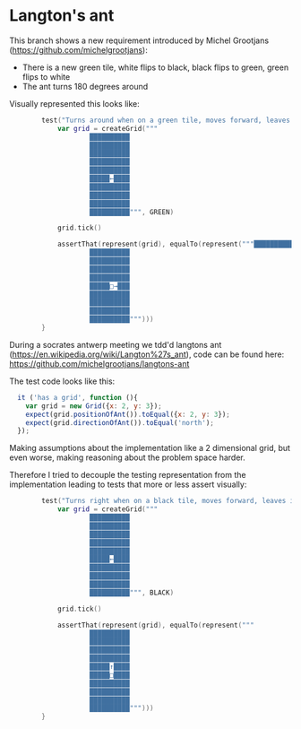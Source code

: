 # Langton's ant

This branch shows a new requirement introduced by Michel Grootjans (https://github.com/michelgrootjans):
   * There is a new green tile, white flips to black, black flips to green, green flips to white
   * The ant turns 180 degrees around
   
Visually represented this looks like:
```kotlin
        test("Turns around when on a green tile, moves forward, leaves it white"){
            var grid = createGrid("""
                    ██████████
                    ██████████
                    ██████████
                    ██████████
                    ██████████
                    █████←████
                    ██████████
                    ██████████
                    ██████████
                    ██████████""", GREEN)

            grid.tick()

            assertThat(represent(grid), equalTo(represent("""██████████
                    ██████████
                    ██████████
                    ██████████
                    ██████████
                    █████□→███
                    ██████████
                    ██████████
                    ██████████
                    ██████████""")))
        }
```

During a socrates antwerp meeting we tdd'd langtons ant (https://en.wikipedia.org/wiki/Langton%27s_ant), code can be found here:
https://github.com/michelgrootjans/langtons-ant

The test code looks like this:

```javascript
  it ('has a grid', function (){
    var grid = new Grid({x: 2, y: 3});
    expect(grid.positionOfAnt()).toEqual({x: 2, y: 3});
    expect(grid.directionOfAnt()).toEqual('north');
  });
```
  
Making assumptions about the implementation like a 2 dimensional grid, but even worse, 
making reasoning about the problem space harder.
 
Therefore I tried to decouple the testing representation from the implementation leading to tests that more or less assert visually:

```kotlin
        test("Turns right when on a black tile, moves forward, leaves it white"){
            var grid = createGrid("""
                    ██████████
                    ██████████
                    ██████████
                    ██████████
                    ██████████
                    █████←████
                    ██████████
                    ██████████
                    ██████████
                    ██████████""", BLACK)

            grid.tick()

            assertThat(represent(grid), equalTo(represent("""
                    ██████████
                    ██████████
                    ██████████
                    ██████████
                    █████↑████
                    █████□████
                    ██████████
                    ██████████
                    ██████████
                    ██████████""")))
        }
```